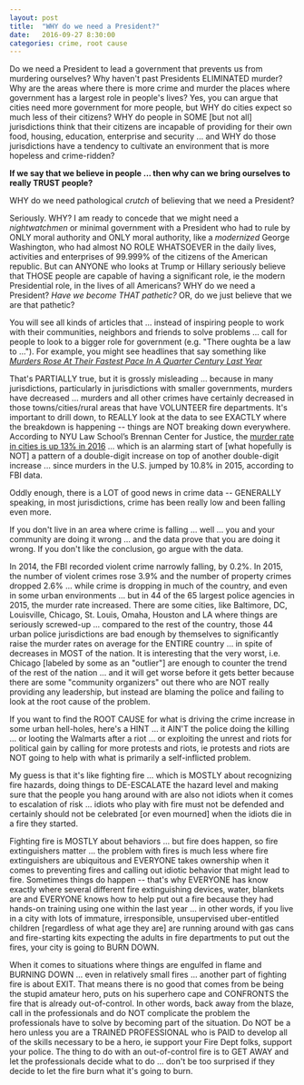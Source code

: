 ```yaml
---
layout: post
title:  "WHY do we need a President?"
date:   2016-09-27 8:30:00
categories: crime, root cause
---
```

Do we need a President to lead a government that prevents us from murdering ourselves?  Why haven't past Presidents ELIMINATED murder? Why are the areas where there is more crime and murder the places where government has a largest role in people's lives?  Yes, you can argue that cities need more government for more people, but WHY do cities expect so much less of their citizens?  WHY do people in SOME [but not all] jurisdictions think that their citizens are incapable of providing for their own food, housing, education, enterprise and security ... and WHY do those jurisdictions have a tendency to cultivate an environment that is more hopeless and crime-ridden?  

**If we say that we believe in people ... then why can we bring ourselves to really TRUST people?**

WHY do we need pathological *crutch* of believing that we need a President?

Seriously.  WHY?  I am ready to concede that we might need a *nightwatchmen* or minimal government with a President who had to rule by ONLY moral authority and ONLY moral authority, like a *modernized* George Washington, who had almost NO ROLE WHATSOEVER in the daily lives, activities and enterprises of 99.999% of the citizens of the American republic.  But can ANYONE who looks at Trump or Hillary seriously believe that THOSE people are capable of having a significant role, ie the modern Presidential role, in the lives of all Americans?  WHY do we need a President?  *Have we become THAT pathetic?*  OR, do we just believe that we are that pathetic?

You will see all kinds of articles that ... instead of inspiring people to work with their communities, neighbors and friends to solve problems ... call for people to look to a bigger role for government (e.g. "There oughta be a law to ...").  For example, you might see headlines that say something like *[Murders Rose At Their Fastest Pace In A Quarter Century Last Year](http://fivethirtyeight.com/features/murders-rose-at-their-fastest-pace-in-a-quarter-century-last-year/)*  

That's PARTIALLY true, but it is grossly misleading ... because in many jurisdictions, particularly in jurisdictions with smaller governments, murders have decreased ... murders and all other crimes have certainly decreased in those towns/cities/rural areas that have VOLUNTEER fire departments.  It's important to drill down, to REALLY look at the data to see EXACTLY where the breakdown is happening -- things are NOT breaking down everywhere. According to NYU Law School’s Brennan Center for Justice, the [murder rate in cities is up 13% in 2016](
https://www.brennancenter.org/publication/crime-2016-preliminary-analysis) ... which is an alarming start of [what hopefully is NOT] a pattern of a double-digit increase on top of another double-digit increase ... since murders in the U.S. jumped by 10.8% in 2015, according to FBI data.  

Oddly enough, there is a LOT of good news in crime data -- GENERALLY speaking, in most jurisdictions, crime has been really low and been falling even more.  

If you don't live in an area where crime is falling ... well ... you and your community are doing it wrong ... and the data prove that you are doing it wrong.  If you don't like the conclusion, go argue with the data.  

In 2014, the FBI recorded violent crime narrowly falling, by 0.2%. In 2015, the number of violent crimes rose 3.9% and the number of property crimes dropped 2.6% ... while crime is dropping in much of the country, and even in some urban environments ... but in 44 of the 65 largest police agencies in 2015, the murder rate increased. There are some cities, like Baltimore, DC, Louisville, Chicago, St. Louis, Omaha, Houston and LA where things are seriously screwed-up ... compared to the rest of the country, those 44 urban police jurisdictions are bad enough by themselves to significantly raise the murder rates on average for the ENTIRE country ... in spite of decreases in MOST of the nation.  It is interesting that the very worst, i.e. Chicago [labeled by some as an "outlier"] are enough to counter the trend of the rest of the nation ... and it will get worse before it gets better because there are some "community organizers" out there who are NOT really providing any leadership, but instead are blaming the police and failing to look at the root cause of the problem.  

If you want to find the ROOT CAUSE for what is driving the crime increase in some urban hell-holes, here's a HINT ... it AIN'T the police doing the killing ... or looting the Walmarts after a riot ... or exploiting the unrest and riots for political gain by calling for more protests and riots, ie protests and riots are NOT going to help with what is primarily a self-inflicted problem.  

My guess is that it's like fighting fire ... which is MOSTLY about recognizing fire hazards, doing things to DE-ESCALATE the hazard level and making sure that the people you hang around with are also not idiots when it comes to escalation of risk ... idiots who play with fire must not be defended and certainly should not be celebrated [or even mourned] when the idiots die in a fire they started.  

Fighting fire is MOSTLY about behaviors ... but fire does happen, so fire extinguishers matter ... the problem with fires is much less where fire extinguishers are ubiquitous and EVERYONE takes ownership when it comes to preventing fires and calling out idiotic behavior that might lead to fire.  Sometimes things do happen -- that's why EVERYONE has know exactly where several different fire extinguishing devices, water, blankets are and EVERYONE knows how to help put out a fire because they had hands-on training using one within the last year ... in other words, if you live in a city with lots of immature, irresponsible, unsupervised uber-entitled children [regardless of what age they are] are running around with gas cans and fire-starting kits expecting the adults in fire departments to put out the fires, your city is going to BURN DOWN.

When it comes to situations where things are engulfed in flame and BURNING DOWN ... even in relatively small fires ... another part of fighting fire is about EXIT.  That means there is no good that comes from be being the stupid amateur hero, puts on his superhero cape and CONFRONTS the fire that is already out-of-control.  In other words, back away from the blaze, call in the professionals and do NOT complicate the problem the professionals have to solve by becoming part of the situation.  Do NOT be a hero unless you are a TRAINED PROFESSIONAL who is PAID to develop all of the skills necessary to be a hero, ie support your Fire Dept folks, support your police.  The thing to do with an out-of-control fire is to GET AWAY and let the professionals decide what to do ... don't be too surprised if they decide to let the fire burn what it's going to burn.

